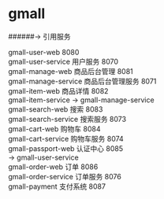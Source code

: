 # gmall
######-> 引用服务

gmall-user-web             8080<br />
gmall-user-service      用户服务   8070
<br />
gmall-manage-web        商品后台管理 8081<br />
gmall-manage-service    商品后台管理服务 8071
<br />
gmall-item-web          商品详情 8082<br />
gmall-item-service 
-> gmall-manage-service
<br />
gmall-search-web        搜索 8083<br />
gmall-search-service    搜索服务 8073
<br />
gmall-cart-web          购物车 8084<br />
gmall-cart-service      购物车服务 8074
<br />
gmall-passport-web      认证中心   8085<br />
-> gmall-user-service
<br />
gmall-order-web         订单 8086<br />
gmall-order-service     订单服务 8076
<br />
gmall-payment           支付系统 8087